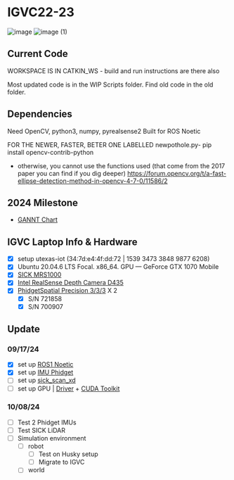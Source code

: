 
# IGVC22-23
![image](https://github.com/user-attachments/assets/b5f38fc1-c021-4c2d-baaf-5e9ef6a076a9)
![image (1)](https://github.com/user-attachments/assets/f4afbca8-060b-4c4c-840c-43b45ead2562)


## Current Code
WORKSPACE IS IN CATKIN_WS - build and run instructions are there also

Most updated code is in the WIP Scripts folder. Find old code in the old folder. 

## Dependencies
Need OpenCV, python3, numpy, pyrealsense2
Built for ROS Noetic

FOR THE NEWER, FASTER, BETER ONE LABELLED newpothole.py- 
pip install opencv-contrib-python
- otherwise, you cannot use the functions used (that come from the 2017 paper you can find if you dig deeper)
https://forum.opencv.org/t/a-fast-ellipse-detection-method-in-opencv-4-7-0/11586/2

## 2024 Milestone
- [GANNT Chart](https://1drv.ms/x/s!AoDwxzZW_Es1guJuSMhY2yrf2KAK9Q?e=Cfg1bK)

## IGVC Laptop Info & Hardware
- [x] setup utexas-iot (34:7d:e4:4f:dd:72 | 1539 3473 3848 9877 6208)
- [x] Ubuntu 20.04.6 LTS Focal. x86_64. GPU — GeForce GTX 1070 Mobile
- [x] [SICK MRS1000](https://www.sick.com/ag/en/catalog/products/lidar-and-radar-sensors/lidar-sensors/mrs1000/c/g387152)
- [x] [Intel RealSense Depth Camera D435](https://www.intelrealsense.com/depth-camera-d435/)
- [x] [PhidgetSpatial Precision 3/3/3](https://www.phidgets.com/?prodid=1205) X 2
  - [x] S/N 721858
  - [x] S/N 700907

## Update
### 09/17/24
- [x] set up [ROS1 Noetic](https://wiki.ros.org/noetic/Installation/Ubuntu)
- [x] set up [IMU Phidget](https://github.com/ros-drivers/phidgets_drivers?tab=readme-ov-file)
- [ ] set up [sick_scan_xd](https://github.com/SICKAG/sick_scan_xd/blob/develop/INSTALL-ROS1.md#build-on-linux-ros1)
- [ ] set up GPU | [Driver](https://www.nvidia.com/en-us/geforce/drivers/results/230918/) + [CUDA Toolkit](url)
### 10/08/24
- [ ] Test 2 Phidget IMUs
- [ ] Test SICK LiDAR
- [ ] Simulation environment
  - [ ] robot
    - [ ] Test on Husky setup
    - [ ] Migrate to IGVC
  - [ ] world
